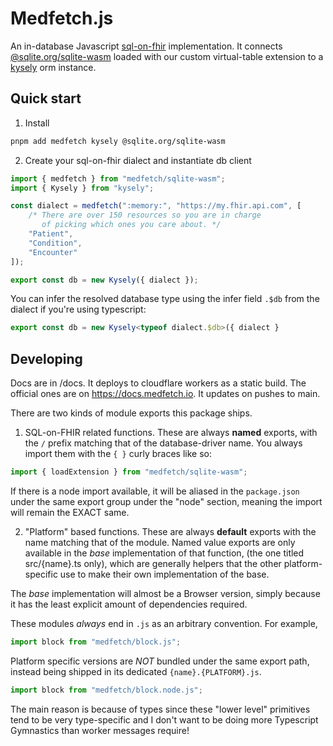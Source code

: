 # Medfetch.js
An in-database Javascript [sql-on-fhir](https://build.fhir.org/ig/FHIR/sql-on-fhir-v2/) implementation. It connects [@sqlite.org/sqlite-wasm]() 
loaded with our custom virtual-table extension to a [kysely]() orm instance.

## Quick start
1. Install
```bash
pnpm add medfetch kysely @sqlite.org/sqlite-wasm
```

2. Create your sql-on-fhir dialect and instantiate db client
```ts
import { medfetch } from "medfetch/sqlite-wasm";
import { Kysely } from "kysely";

const dialect = medfetch(":memory:", "https://my.fhir.api.com", [
    /* There are over 150 resources so you are in charge
       of picking which ones you care about. */
    "Patient",
    "Condition",
    "Encounter"
]);

export const db = new Kysely({ dialect });
```

You can infer the resolved database type using the infer field `.$db` from the dialect if you're using typescript:
```ts
export const db = new Kysely<typeof dialect.$db>({ dialect }
```

## Developing
Docs are in /docs. It deploys to cloudflare workers as a static build.
The official ones are on https://docs.medfetch.io. It updates on pushes to
main.

There are two kinds of module exports this package ships.

1. SQL-on-FHIR related functions.
These are always **named** exports, with the 
`/` prefix matching that of the database-driver name. 
You always import them with the `{ }` curly braces like so:
```ts
import { loadExtension } from "medfetch/sqlite-wasm";
```

If there is a node import available, it will be aliased in the `package.json`
under the same export group under the "node" section, meaning the import will
remain the EXACT same.

2. "Platform" based functions.
These are always **default** exports with the name matching that of the module.
Named value exports are only available in the *base* implementation of that function, (the one titled src/{name}.ts only),
which are generally helpers that the other platform-specific use to make their own implementation of the base.

The *base* implementation will almost be a Browser version, simply because it has the least explicit
amount of dependencies required.

These modules *always* end in `.js` as an arbitrary convention. For example, 

```ts
import block from "medfetch/block.js";
```

Platform specific versions are *NOT* bundled under the same export path, instead
being shipped in its dedicated `{name}.{PLATFORM}.js`.

```ts
import block from "medfetch/block.node.js";
```

The main reason is because of types since these "lower level" primitives tend to be very type-specific
and I don't want to be doing more Typescript Gymnastics than worker messages require!